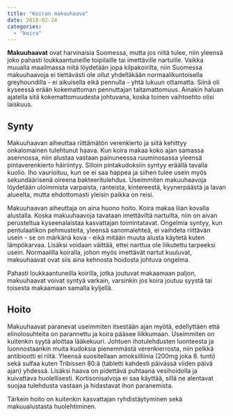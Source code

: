 ```yaml
---
title: "Koiran makuuhaava"
date: 2010-02-24
categories: 
  - "koira"
---
```


**Makuuhaavat** ovat harvinaisia Suomessa, mutta jos niitä tulee, niin yleensä joko pahasti loukkaantuneille toipilaille tai imettäville nartuille. Vaikka muualla maailmassa niitä löydetään jopa kilpakoirilta, niin Suomessa makuuhaavoja ei tiettävästi ole ollut yhdelläkään normaalikuntoisella greyhoundilla - ei aikuisella eikä pennulla - yhtä lukuun ottamatta. Siinä oli kyseessä erään kokemattoman pennuttajan taitamattomuus. Ainakin haluan ajatella sitä kokemattomuudesta johtuvana, koska toinen vaihtoehto olisi laiskuus.

## <!--more-->Synty

Makuuhaavan aiheuttaa riittämätön verenkierto ja siitä kehittyy onkalomainen tulehtunut haava. Kun koira makaa koko ajan samassa asennossa, niin alustaa vastaan painuneessa ruuminosassa yleensä pintaverenkierto häiriintyy. Silloin pintakudoksiin syntyy eräällä tavalla kuolio. Iho vaurioituu, kun se ei saa happea ja siihen tulee usein myös sekundäärisenä oireena bakteeritulehdus. Useimmiten makuuhaavoja löydetään uloimmista varpaista, ranteista, kintereestä, kyynerpäästä ja lavan alueelta, mutta ehdottomasti yleisin paikka on reisi.

Makuuhaavan aiheuttaja on aina huono hoito. Koira makaa liian kovalla alustalla. Koska makuuhaavoja tavataan imettäviltä nartuilta, niin on aivan perusteltua kyseenalaistaa kasvattajan toimintatavat. Ongelmia syntyy, kun pentulaatikon pehmusteita, yleensä sanomalehteä, ei vaihdeta riittävän usein - se on märkänä kova - eikä mitään muuta alusta käytetä kuten lämpökarvaa. Lisäksi voidaan väittää, ettei narttua ole liikutettu tarpeeksi usein. Normaalilla koiralla, johon myös imettävät nartut kuuluvat, makuuhaavat ovat siis aina kehnosta hoidosta johtuva ongelma.

Pahasti loukkaantuneilla koirilla, jotka joutuvat makaamaan paljon, makuuhaavat voivat syntyä varkain, varsinkin jos koira joutuu syystä tai toisesta makaamaan samalla kyljellä.

## Hoito

Makuuhaavat paranevat useimmiten itsestään ajan myötä, edellyttäen että elinolosuhteita on parannettu ja koira pääsee liikkumaan. Useimmiten on kuitenkin syytä aloittaa lääkekuuri. Johtuen ihotulehdusten luonteesta ja luonnostaankin muita kudoksia pienemmästä verenkierrosta, niin pelkkä antibiootti ei riitä. Yleensä suositellaan amoksilliinia (200mg joka 8. tunti) sekä sulfaa kuten Tribissen 80:ä (tabletti kahdesti päivässä viiden päivä ajan) yhdessä. Lisäksi haava on pidettävä puhtaana vesihoidolla ja kuivattava huolellisesti. Kortisonisalvoja ei saa käyttää, sillä ne alentavat suojaa tulehdusta vastaan ja hidastavat ihon paranemista.

Tärkein hoito on kuitenkin kasvattajan ryhdistäytyminen sekä makuualustasta huolehtiminen.

